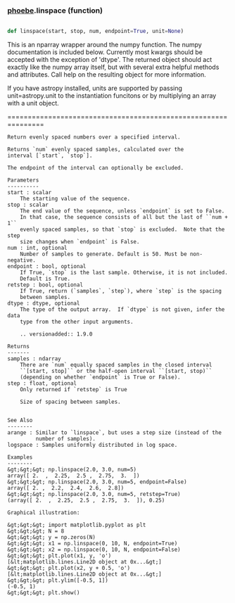 ### [phoebe](phoebe.md).linspace (function)


```py

def linspace(start, stop, num, endpoint=True, unit=None)

```



This is an nparray wrapper around the numpy function.  The
numpy documentation is included below.  Currently most kwargs
should be accepted with the exception of 'dtype'.  The returned
object should act exactly like the numpy array itself, but with
several extra helpful methods and attributes.  Call help on the
resulting object for more information.

If you have astropy installed, units are supported by passing unit=astropy.unit
to the instantiation funcitons or by multiplying an array with a unit object.

===============================================================



    Return evenly spaced numbers over a specified interval.

    Returns `num` evenly spaced samples, calculated over the
    interval [`start`, `stop`].

    The endpoint of the interval can optionally be excluded.

    Parameters
    ----------
    start : scalar
        The starting value of the sequence.
    stop : scalar
        The end value of the sequence, unless `endpoint` is set to False.
        In that case, the sequence consists of all but the last of ``num + 1``
        evenly spaced samples, so that `stop` is excluded.  Note that the step
        size changes when `endpoint` is False.
    num : int, optional
        Number of samples to generate. Default is 50. Must be non-negative.
    endpoint : bool, optional
        If True, `stop` is the last sample. Otherwise, it is not included.
        Default is True.
    retstep : bool, optional
        If True, return (`samples`, `step`), where `step` is the spacing
        between samples.
    dtype : dtype, optional
        The type of the output array.  If `dtype` is not given, infer the data
        type from the other input arguments.

        .. versionadded:: 1.9.0

    Returns
    -------
    samples : ndarray
        There are `num` equally spaced samples in the closed interval
        ``[start, stop]`` or the half-open interval ``[start, stop)``
        (depending on whether `endpoint` is True or False).
    step : float, optional
        Only returned if `retstep` is True

        Size of spacing between samples.


    See Also
    --------
    arange : Similar to `linspace`, but uses a step size (instead of the
             number of samples).
    logspace : Samples uniformly distributed in log space.

    Examples
    --------
    &gt;&gt;&gt; np.linspace(2.0, 3.0, num=5)
    array([ 2.  ,  2.25,  2.5 ,  2.75,  3.  ])
    &gt;&gt;&gt; np.linspace(2.0, 3.0, num=5, endpoint=False)
    array([ 2. ,  2.2,  2.4,  2.6,  2.8])
    &gt;&gt;&gt; np.linspace(2.0, 3.0, num=5, retstep=True)
    (array([ 2.  ,  2.25,  2.5 ,  2.75,  3.  ]), 0.25)

    Graphical illustration:

    &gt;&gt;&gt; import matplotlib.pyplot as plt
    &gt;&gt;&gt; N = 8
    &gt;&gt;&gt; y = np.zeros(N)
    &gt;&gt;&gt; x1 = np.linspace(0, 10, N, endpoint=True)
    &gt;&gt;&gt; x2 = np.linspace(0, 10, N, endpoint=False)
    &gt;&gt;&gt; plt.plot(x1, y, 'o')
    [&lt;matplotlib.lines.Line2D object at 0x...&gt;]
    &gt;&gt;&gt; plt.plot(x2, y + 0.5, 'o')
    [&lt;matplotlib.lines.Line2D object at 0x...&gt;]
    &gt;&gt;&gt; plt.ylim([-0.5, 1])
    (-0.5, 1)
    &gt;&gt;&gt; plt.show()

    

